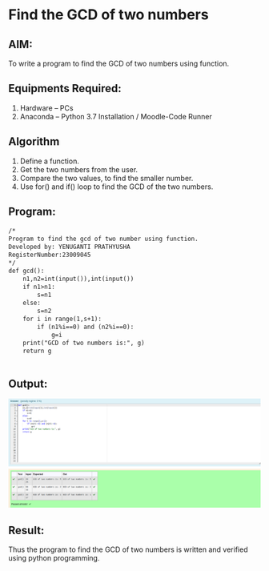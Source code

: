 # Find the GCD of two numbers

## AIM:
To write a program to find the GCD of two numbers using function.

## Equipments Required:
1. Hardware – PCs
2. Anaconda – Python 3.7 Installation / Moodle-Code Runner

## Algorithm
1. Define a function.
2. Get the two numbers from the user.
3. Compare the two values, to find the smaller number.
4. Use for() and if() loop to find the GCD of the two numbers.

## Program:
```
/*
Program to find the gcd of two number using function.
Developed by: YENUGANTI PRATHYUSHA
RegisterNumber:23009045  
*/
def gcd():
    n1,n2=int(input()),int(input())
    if n1>n1:
        s=n1
    else:
        s=n2
    for i in range(1,s+1):
        if (n1%i==0) and (n2%i==0):
            g=i
    print("GCD of two numbers is:", g)
    return g


```

## Output:

![OUTPUT](image.png)

## Result:
Thus the program to find the GCD of two numbers is written and verified using python programming.

